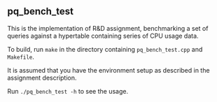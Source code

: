 ## pq_bench_test

This is the implementation of R&D assignment, benchmarking a set of queries against a hypertable containing series of CPU usage data.

To build, run `make` in the directory containing `pq_bench_test.cpp` and `Makefile`.

It is assumed that you have the environment setup as described in the assignment description.

Run `./pq_bench_test -h` to see the usage.
